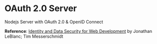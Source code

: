 # OAuth 2.0 Server

Nodejs Server with OAuth 2.0 &amp; OpenID Connect

**Reference**: [Identity and Data Security for Web Development](http://shop.oreilly.com/product/0636920044376.do) by Jonathan LeBlanc; Tim Messerschmidt
